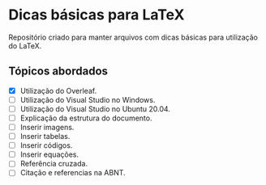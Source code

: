 # Dicas básicas para LaTeX
Repositório criado para manter arquivos com dicas básicas para utilização do LaTeX. 

## Tópicos abordados
- [x] Utilização do Overleaf.
- [ ] Utilização do Visual Studio no Windows.
- [ ] Utilização do Visual Studio no Ubuntu 20.04.
- [ ] Explicação da estrutura do documento.
- [ ] Inserir imagens.
- [ ] Inserir tabelas.
- [ ] Inserir códigos.
- [ ] Inserir equações.
- [ ] Referência cruzada.
- [ ] Citação e referencias na ABNT.
